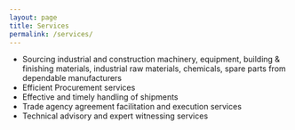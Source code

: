 ```yaml
---
layout: page
title: Services
permalink: /services/
---
```


<div class="post-content">
<ul>
<li>Sourcing industrial and construction machinery, equipment, building & finishing materials, industrial raw materials, chemicals, spare parts from dependable manufacturers</li>
<li>Efficient Procurement services</li>
<li>Effective and timely handling of shipments </li>
<li>Trade agency agreement facilitation and execution services</li>
<li>Technical advisory and expert witnessing services </li>
</ul>
</div>